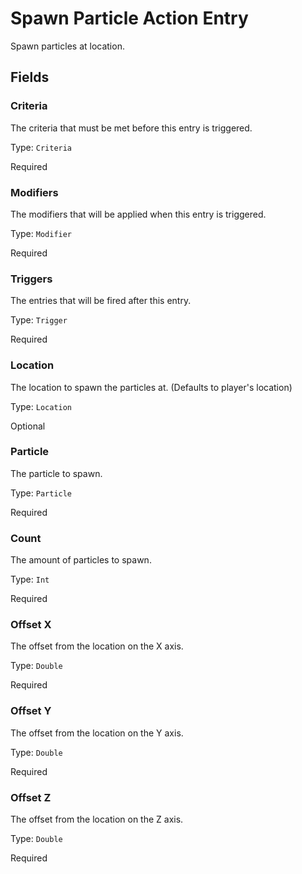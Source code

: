 # Spawn Particle Action Entry

Spawn particles at location.

## Fields


### Criteria
The criteria that must be met before this entry is triggered.

Type: `Criteria`

Required

### Modifiers
The modifiers that will be applied when this entry is triggered.

Type: `Modifier`

Required

### Triggers
The entries that will be fired after this entry.

Type: `Trigger`

Required

### Location
The location to spawn the particles at. (Defaults to player's location)

Type: `Location`

Optional

### Particle
The particle to spawn.

Type: `Particle`

Required

### Count
The amount of particles to spawn.

Type: `Int`

Required

### Offset X
The offset from the location on the X axis.

Type: `Double`

Required

### Offset Y
The offset from the location on the Y axis.

Type: `Double`

Required

### Offset Z
The offset from the location on the Z axis.

Type: `Double`

Required
